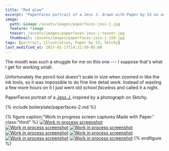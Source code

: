 ```yaml
---
title: "Red glow"
excerpt: "PaperFaces portrait of a Jess J. drawn with Paper by 53 on an iPad."
image: 
  path: &image /assets/images/paperfaces-jess-j.jpg 
  feature: *image
  teaser: /assets/images/paperfaces-jess-j-teaser.jpg
  thumbnail: /assets/images/paperfaces-jess-j-150.jpg
tags: [portrait, illustration, Paper by 53, Sktchy]
last_modified_at: 2017-01-17T14:22:50-05:00
---
```


The mouth was such a struggle for me on this one --- I suppose that's what I get for working small.

Unfortunately the pencil tool doesn't scale in size when zoomed in like the ink tools, so it was impossible to do fine line detail work. Instead of wasting a few more hours on it I just went old school *faceless* and called it a night.

PaperFaces portrait of a [Jess J.](http://sktchy.com/pFAWd) inspired by a photograph on Sktchy.

{% include boilerplate/paperfaces-2.md %}

{% figure caption:"Work in progress screen captures Made with Paper." class:"third" %}
[![Work in process screenshot](/assets/images/paperfaces-jess-j-process-1-600.jpg)](/assets/images/paperfaces-jess-j-process-1-lg.jpg)
[![Work in process screenshot](/assets/images/paperfaces-jess-j-process-2-600.jpg)](/assets/images/paperfaces-jess-j-process-2-lg.jpg)
[![Work in process screenshot](/assets/images/paperfaces-jess-j-process-3-600.jpg)](/assets/images/paperfaces-jess-j-process-3-lg.jpg)
[![Work in process screenshot](/assets/images/paperfaces-jess-j-process-4-600.jpg)](/assets/images/paperfaces-jess-j-process-4-lg.jpg)
[![Work in process screenshot](/assets/images/paperfaces-jess-j-process-5-600.jpg)](/assets/images/paperfaces-jess-j-process-5-lg.jpg)
[![Work in process screenshot](/assets/images/paperfaces-jess-j-process-6-600.jpg)](/assets/images/paperfaces-jess-j-process-6-lg.jpg)
[![Work in process screenshot](/assets/images/paperfaces-jess-j-process-7-600.jpg)](/assets/images/paperfaces-jess-j-process-7-lg.jpg)
{% endfigure %}
